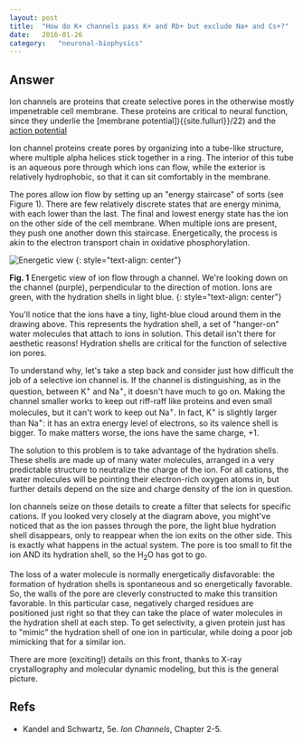 ```yaml
---
layout: post
title:	"How do K+ channels pass K+ and Rb+ but exclude Na+ and Cs+?"
date:	2016-01-26
category:	"neuronal-biophysics"
---
```

## Answer

Ion channels are proteins that create selective pores in the otherwise
mostly impenetrable cell membrane.
These proteins are critical to neural function, since they underlie the
[membrane potential]){{site.fullurl}}/22)
and the [action potential]({{site.fullurl}}/23)

Ion channel proteins create pores by organizing into a tube-like structure,
where multiple alpha helices stick together in a ring.
The interior of this tube is an aqueous pore through which ions can flow,
while the exterior is relatively hydrophobic,
so that it can sit comfortably in the membrane.

The pores allow ion flow by setting up an "energy staircase" of sorts (see Figure 1).
There are few relatively discrete states that are energy minima,
with each lower than the last.
The final and lowest energy state has the ion on the other side of the cell membrane.
When multiple ions are present, they push one another down this staircase.
Energetically, the process is akin to the electron transport chain in oxidative phosphorylation.

![Energetic view]
{: style="text-align: center"}

**Fig. 1** Energetic view of ion flow through a channel.
We're looking down on the channel (purple), perpendicular to the direction of motion.
Ions are green, with the hydration shells in light blue.
{: style="text-align: center"}

You'll notice that the ions have a tiny, light-blue cloud around them in the drawing above.
This represents the hydration shell, a set of "hanger-on" water molecules that attach to ions in solution.
This detail isn't there for aesthetic reasons!
Hydration shells are critical for the function of selective ion pores.

To understand why, let's take a step back and consider just how difficult the job
of a selective ion channel is.
If the channel is distinguishing, as in the question, between K<sup>+</sup> and Na<sup>+</sup>,
it doesn't have much to go on.
Making the channel smaller works to keep out riff-raff like proteins and even small molecules,
but it can't work to keep out Na<sup>+</sup>.
In fact, K<sup>+</sup> is slightly larger than Na<sup>+</sup>:
it has an extra energy level of electrons, so its valence shell is bigger.
To make matters worse, the ions have the same charge, +1.

The solution to this problem is to take advantage of the hydration shells.
These shells are made up of many water molecules, arranged in a very predictable structure
to neutralize the charge of the ion.
For all cations, the water molecules will be pointing their electron-rich oxygen atoms in,
but further details depend on the size and charge density of the ion in question.

Ion channels seize on these details to create a filter that selects for specific cations.
If you looked very closely at the diagram above, you might've noticed that
as the ion passes through the pore, the light blue hydration shell disappears,
only to reappear when the ion exits on the other side.
This is exactly what happens in the actual system.
The pore is too small to fit the ion AND its hydration shell,
so the H<sub>2</sub>O has got to go.

The loss of a water molecule is normally energetically disfavorable:
the formation of hydration shells is spontaneous and so energetically favorable.
So, the walls of the pore are cleverly constructed to make this transition favorable.
In this particular case, negatively charged residues are positioned just right
so that they can take the place of water molecules in the hydration shell at each step.
To get selectivity, a given protein just has to "mimic" the hydration shell of one ion
in particular, while doing a poor job mimicking that for a similar ion.

There are more (exciting!) details on this front,
thanks to X-ray crystallography and molecular dynamic modeling,
but this is the general picture.

## Refs

* Kandel and Schwartz, 5e. _Ion Channels_, Chapter 2-5.


[Energetic view]: {{site.fullurl}}/images/selectivity_1.jpg
